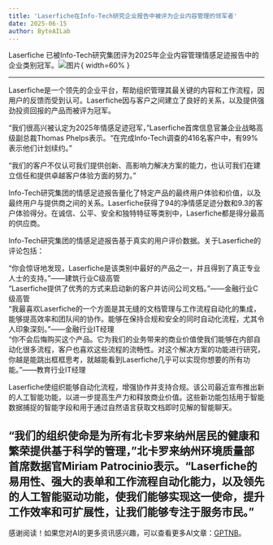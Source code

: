 ```yaml
---
title: 'Laserfiche在Info-Tech研究企业报告中被评为企业内容管理的领军者'
date: 2025-06-15
author: ByteAILab
---
```


Laserfiche 已被Info-Tech研究集团评为2025年企业内容管理情感足迹报告中的企业类别冠军。![图片](https://ai-techpark.com/wp-content/uploads/Laserfiche.jpg){ width=60% }

---
Laserfiche是一个领先的企业平台，帮助组织管理其最关键的内容和工作流程，因用户的反馈而受到认可。Laserfiche因与客户之间建立了良好的关系，以及提供强劲投资回报的产品而被评为冠军。

“我们很高兴被认定为2025年情感足迹冠军，”Laserfiche首席信息官兼企业战略高级副总裁Thomas Phelps表示。“在完成Info-Tech调查的416名客户中，有99%表示他们计划续约。”

“我们的客户不仅认可我们提供创新、高影响力解决方案的能力，也认可我们在建立信任和提供卓越客户体验方面的努力。”

Info-Tech研究集团的情感足迹报告量化了特定产品的最终用户体验和价值，以及最终用户与提供商之间的关系。Laserfiche获得了94的净情感足迹分数和9.3的客户体验得分。在诚信、公平、安全和独特特征等类别中，Laserfiche都是得分最高的供应商。

Info-Tech研究集团的情感足迹报告基于真实的用户评价数据。关于Laserfiche的评论包括：

“你会惊讶地发现，Laserfiche是该类别中最好的产品之一，并且得到了真正专业人士的支持。”——建筑行业C级高管  
“Laserfiche提供了优秀的方式来启动新的客户并访问公司文档。”——金融行业C级高管  
“我最喜欢Laserfiche的一个方面是其无缝的文档管理与工作流程自动化的集成，能够提高效率和团队间的协作。能够在保持合规和安全的同时自动化流程，尤其令人印象深刻。”——金融行业IT经理  
“你不会后悔购买这个产品。它为我们的业务带来的商业价值使我们能够在内部自动化很多流程，客户也喜欢这些流程的流畅性。对这个解决方案的功能进行研究，你越是能跳出框框思考，就越能看到Laserfiche几乎可以实现你想要的所有功能。”——教育行业IT经理  

Laserfiche使组织能够自动化流程，增强协作并支持合规。该公司最近宣布推出新的人工智能功能，以进一步提高生产力和释放商业价值。这些新功能包括用于智能数据捕捉的智能字段和用于通过自然语言获取文档即时见解的智能聊天。

“我们的组织使命是为所有北卡罗来纳州居民的健康和繁荣提供基于科学的管理，”北卡罗来纳州环境质量部首席数据官Miriam Patrocinio表示。“Laserfiche的易用性、强大的表单和工作流程自动化能力，以及领先的人工智能驱动功能，使我们能够实现这一使命，提升工作效率和可扩展性，让我们能够专注于服务市民。”
---
感谢阅读！如果您对AI的更多资讯感兴趣，可以查看更多AI文章：[GPTNB](https://gptnb.com)。